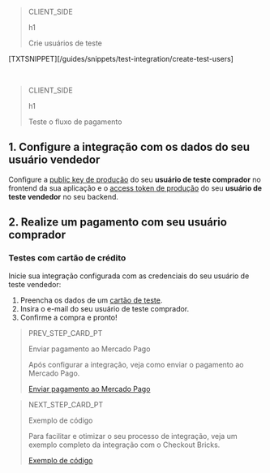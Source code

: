 > CLIENT_SIDE
>
> h1
>
> Crie usuários de teste

[TXTSNIPPET][/guides/snippets/test-integration/create-test-users]

</br>

> CLIENT_SIDE
>
> h1
>
> Teste o fluxo de pagamento
 
## 1. Configure a integração com os dados do seu usuário vendedor
 
Configure a [public key de produção]([FAKER][CREDENTIALS][URL]) do seu **usuário de teste comprador** no frontend da sua aplicação e o [access token de produção]([FAKER][CREDENTIALS][URL]) do seu **usuário de teste vendedor** no seu backend.
 
## 2. Realize um pagamento com seu usuário comprador
 
### Testes com cartão de crédito
 
Inicie sua integração configurada com as credenciais do seu usuário de teste vendedor:
 
1. Preencha os dados de um [cartão de teste](/developers/pt/guides/additional-content/testing/test-cards).
1. Insira o e-mail do seu usuário de teste comprador.
2. Confirme a compra e pronto!

> PREV_STEP_CARD_PT
>
> Enviar pagamento ao Mercado Pago
>
> Após configurar a integração, veja como enviar o pagamento ao Mercado Pago.
>
> [Enviar pagamento ao Mercado Pago](/developers/pt/docs/checkout-bricks-beta/integration/payment-submission)

> NEXT_STEP_CARD_PT
>
> Exemplo de código
>
> Para facilitar e otimizar o seu processo de integração, veja um exemplo completo da integração com o Checkout Bricks.
>
> [Exemplo de código](/developers/pt/docs/checkout-bricks-beta/integration/code-example)